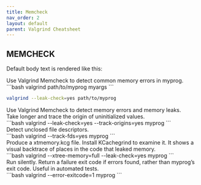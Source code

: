 ```yaml
---
title: Memcheck
nav_order: 2
layout: default
parent: Valgrind Cheatsheet
---
```


## **MEMCHECK**

Default body text is rendered like this:

<div class="code-example" bash="1">
Use Valgrind Memcheck to detect common memory errors in myprog.
</div>
```bash
valgrind path/to/myprog myargs
```

```bash
valgrind --leak-check=yes path/to/myprog
```
<div class="code-example" bash="1">
Use Valgrind Memcheck to detect memory errors and memory leaks.
</div>

<div class="code-example" bash="1">
Take longer and trace the origin of uninitialized values.
</div>
```bash
valgrind --leak-check=yes --track-origins=yes myprog
```

<div class="code-example" bash="1">
Detect unclosed file descriptors.
</div>
```bash
valgrind --track-fds=yes myprog
```

<div class="code-example" bash="1">
Produce a xtmemory.kcg file. Install KCachegrind to examine it. It shows a visual backtrace of places in the code that leaked memory.
</div>
```bash
valgrind --xtree-memory=full --leak-check=yes myprog
```

<div class="code-example" bash="1">
Run silently. Return a failure exit code if errors found, rather than myprog’s exit code. Useful in automated tests.
</div>
```bash
valgrind --error-exitcode=1 myprog
```
